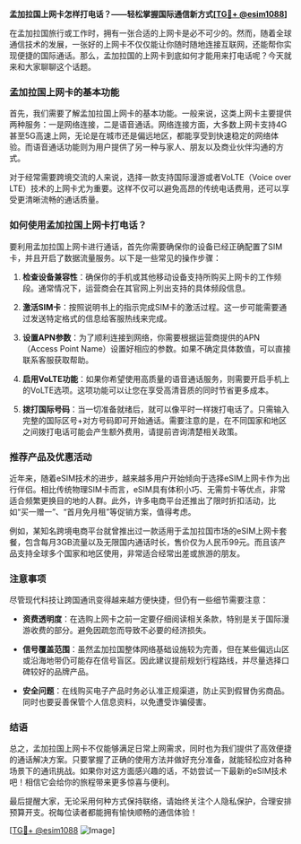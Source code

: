 **孟加拉国上网卡怎样打电话？——轻松掌握国际通信新方式[[TG💪+ @esim1088](https://t.me/s/esim1088)]**

在孟加拉国旅行或工作时，拥有一张合适的上网卡是必不可少的。然而，随着全球通信技术的发展，一张好的上网卡不仅仅能让你随时随地连接互联网，还能帮你实现便捷的国际通话。那么，孟加拉国的上网卡到底如何才能用来打电话呢？今天就来和大家聊聊这个话题。

### 孟加拉国上网卡的基本功能

首先，我们需要了解孟加拉国上网卡的基本功能。一般来说，这类上网卡主要提供两种服务：一是网络连接，二是语音通话。网络连接方面，大多数上网卡支持4G甚至5G高速上网，无论是在城市还是偏远地区，都能享受到快速稳定的网络体验。而语音通话功能则为用户提供了另一种与家人、朋友以及商业伙伴沟通的方式。

对于经常需要跨境交流的人来说，选择一款支持国际漫游或者VoLTE（Voice over LTE）技术的上网卡尤为重要。这样不仅可以避免高昂的传统电话费用，还可以享受更清晰流畅的通话质量。

### 如何使用孟加拉国上网卡打电话？

要利用孟加拉国上网卡进行通话，首先你需要确保你的设备已经正确配置了SIM卡，并且开启了数据流量服务。以下是一些常见的操作步骤：

1. **检查设备兼容性**：确保你的手机或其他移动设备支持所购买上网卡的工作频段。通常情况下，运营商会在其官网上列出支持的具体频段信息。
   
2. **激活SIM卡**：按照说明书上的指示完成SIM卡的激活过程。这一步可能需要通过发送特定格式的信息给客服热线来完成。

3. **设置APN参数**：为了顺利连接到网络，你需要根据运营商提供的APN（Access Point Name）设置好相应的参数。如果不确定具体数值，可以直接联系客服获取帮助。

4. **启用VoLTE功能**：如果你希望使用高质量的语音通话服务，则需要开启手机上的VoLTE选项。这项功能可以让您在享受高清音质的同时节省更多成本。

5. **拨打国际号码**：当一切准备就绪后，就可以像平时一样拨打电话了。只需输入完整的国际区号+对方号码即可开始通话。需要注意的是，在不同国家和地区之间拨打电话可能会产生额外费用，请提前咨询清楚相关政策。

### 推荐产品及优惠活动

近年来，随着eSIM技术的进步，越来越多用户开始倾向于选择eSIM上网卡作为出行伴侣。相比传统物理SIM卡而言，eSIM具有体积小巧、无需剪卡等优点，非常适合频繁更换目的地的人群。此外，许多电商平台还推出了限时折扣活动，比如“买一赠一”、“首月免月租”等促销方案，值得考虑。

例如，某知名跨境电商平台就曾推出过一款适用于孟加拉国市场的eSIM上网卡套餐，包含每月3GB流量以及无限国内通话时长，售价仅为人民币99元。而且该产品支持全球多个国家和地区使用，非常适合经常出差或旅游的朋友。

### 注意事项

尽管现代科技让跨国通讯变得越来越方便快捷，但仍有一些细节需要注意：

- **资费透明度**：在选购上网卡之前一定要仔细阅读相关条款，特别是关于国际漫游收费的部分。避免因疏忽而导致不必要的经济损失。
  
- **信号覆盖范围**：虽然孟加拉国整体网络基础设施较为完善，但在某些偏远山区或沿海地带仍可能存在信号盲区。因此建议提前规划行程路线，并尽量选择口碑较好的品牌产品。
  
- **安全问题**：在线购买电子产品时务必认准正规渠道，防止买到假冒伪劣商品。同时也要妥善保管个人信息资料，以免遭受诈骗侵害。

### 结语

总之，孟加拉国上网卡不仅能够满足日常上网需求，同时也为我们提供了高效便捷的通话解决方案。只要掌握了正确的使用方法并做好充分准备，就能轻松应对各种场景下的通讯挑战。如果你对这方面感兴趣的话，不妨尝试一下最新的eSIM技术吧！相信它会给你的旅程带来更多惊喜与便利。

最后提醒大家，无论采用何种方式保持联络，请始终关注个人隐私保护，合理安排预算开支。祝每位读者都能拥有愉快顺畅的通信体验！

[[TG💪+ @esim1088](https://t.me/s/esim1088) ![Image](https://i.postimg.cc/4NQfJmqS/Snipaste-2025-05-13-00-14-12.png)]